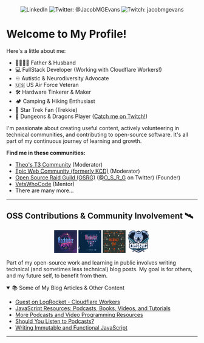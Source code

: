 <p align="center">
  <a href="https://www.linkedin.com/in/jacob-m-g-evans" target="_blank" rel="noopener noreferrer" style="text-decoration: none;">
    <img alt="LinkedIn" src="https://img.shields.io/badge/LinkedIn-@JacobMGEvans-1DA1F2?style=flat-square&logo=linkedin&logoColor=white" height="32" style="vertical-align:middle;" />
  </a>
  <a href="https://twitter.com/JacobMGEvans" target="_blank" rel="noopener noreferrer" style="text-decoration: none;">
    <img alt="Twitter: @JacobMGEvans" src="https://img.shields.io/badge/Twitter-@JacobMGEvans-1DA1F2?style=flat-square&logo=twitter&logoColor=white" height="32" style="vertical-align:middle;" />
  </a>
  <a href="http://twitch.tv/jacobmgevans" target="_blank" rel="noopener noreferrer" style="text-decoration: none;">
    <img alt="Twitch: jacobmgevans" src="https://img.shields.io/badge/Twitch-jacobmgevans-9146FF?style=flat-square&logo=twitch&logoColor=white" height="32" style="vertical-align:middle;" />
  </a>
</p>

# Welcome to My Profile!

Here's a little about me:

- 👨‍👩‍👧‍👦 Father & Husband
- 💻 FullStack Developer (Working with Cloudflare Workers!)
- ♾️ Autistic & Neurodiversity Advocate
- 🇺🇸 US Air Force Veteran
- 🛠️ Hardware Tinkerer & Maker
- 🏕️ Camping & Hiking Enthusiast
- 🖖 Star Trek Fan (Trekkie)
- 🎲 Dungeons & Dragons Player ([Catch me on Twitch!](http://twitch.tv/jacobmgevans))

I'm passionate about creating useful content, actively volunteering in technical communities, and contributing to open-source software. It's all part of my continuous journey of learning and growth.

**Find me in these communities:**

- [Theo's T3 Community](https://discord.gg/xQsq2JzcUM) (Moderator)
- [Epic Web Community (formerly KCD)](https://kentcdodds.com/discord) (Moderator)
- [Open Source Raid Guild (OSRG)](https://osrg.t3.gg/) ([@O_S_R_G](https://twitter.com/O_S_R_G) on Twitter) (Founder)
- [VetsWhoCode](https://vetswhocode.io/) (Mentor)
- There are many more...

---

## OSS Contributions & Community Involvement 🛰️

<p align="center">
  <a href="https://dev.to/jacobmgevans"><img src="https://github.com/JacobMGEvans/JacobMGEvans/raw/main/public/hacktober2019.webp" alt="2019 Hacktoberfest Contributor" height="60" width="60" /></a>
  <a href="https://dev.to/jacobmgevans"><img src="https://github.com/JacobMGEvans/JacobMGEvans/raw/main/public/hacktober2020.webp" alt="2020 Hacktoberfest Contributor" height="60" width="60" /></a>
  <a href="https://dev.to/jacobmgevans"><img src="https://github.com/JacobMGEvans/JacobMGEvans/raw/main/public/hacktober2021.webp" alt="2021 Hacktoberfest Contributor" height="60" width="60" /></a>
  <a href="https://osrg.t3.gg/"><img src="https://github.com/JacobMGEvans/JacobMGEvans/raw/main/public/osrg.webp" alt="Open Source Raid Guild Member" height="60" width="60" /></a>
</p>

Part of my open-source work and learning in public involves writing technical (and sometimes less technical) blog posts. My goal is for others, and my future self, to benefit from them.

<details open>
<summary>📚 Some of My Blog Articles &amp; Other Content</summary>

<ul>
  <li><a href="https://podrocket.logrocket.com/cloudflare-workers">Guest on LogRocket - Cloudflare Workers</a></li>
  <li><a href="https://dev.to/jacobmgevans/javascript-resources-podcasts-books-videos-and-tutorials-4a6e">JavaScript Resources: Podcasts, Books, Videos, and Tutorials</a></li>
  <li><a href="https://dev.to/jacobmgevans/more-podcasts-and-video-programming-resources-5a8k">More Podcasts and Video Programming Resources</a></li>
  <li><a href="https://dev.to/jacobmgevans/should-you-listen-to-podcasts-4m5j">Should You Listen to Podcasts?</a></li>
  <li><a href="https://dev.to/jacobmgevans/writing-immutable-javascript-why-how-3if6">Writing Immutable and Functional JavaScript</a></li>
</ul>

</details>

---
